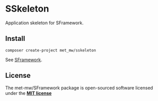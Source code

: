 # SSkeleton
Application skeleton for SFramework.

## Install
```
composer create-project met_mw/sskeleton
```

See [SFramework](https://github.com/met-mw/SFramework).

## License
The met-mw/SFramework package is open-sourced software licensed under the **[MIT license](https://opensource.org/licenses/MIT)**